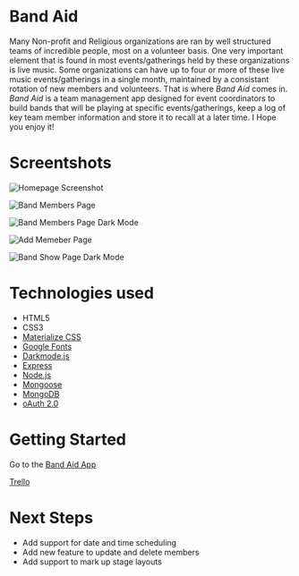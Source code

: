 # Band Aid

Many Non-profit and Religious organizations are ran by well structured teams of incredible people, most on a volunteer basis. One very important element that is found in most events/gatherings held by these organizations is live music. Some organizations can have up to four or more of these live music events/gatherings in a single month, maintained by a consistant rotation of new members and volunteers. That is where *Band Aid* comes in. *Band Aid* is a team management app designed for event coordinators to build bands that will be playing at specific events/gatherings, keep a log of key team member information and store it to recall at a later time. I Hope you enjoy it!




# Screentshots

![Homepage Screenshot](https://i.imgur.com/MdYeiUS.png)

![Band Members Page](https://i.imgur.com/QHg0QqO.png)

![Band Members Page Dark Mode](https://i.imgur.com/yNfRHNn.png)

![Add Memeber Page](https://i.imgur.com/08poHv4.png)

![Band Show Page Dark Mode](https://i.imgur.com/vc4tSjk.png)

# Technologies used

* HTML5
* CSS3
* [Materialize CSS](https://materializecss.com/getting-started.html)
* [Google Fonts](https://fonts.google.com/)
* [Darkmode.js](https://darkmodejs.learn.uno/)
* [Express](https://expressjs.com/en/starter/hello-world.html)
* [Node.js](https://nodejs.org/en/)
* [Mongoose](https://mongoosejs.com/)
* [MongoDB](https://www.mongodb.com/)
* [oAuth 2.0](https://developers.google.com/identity/protocols/oauth2/web-server)

# Getting Started

Go to the [Band Aid App]( https://band-aid-app.herokuapp.com/)

[Trello](https://trello.com/b/3uuLTCkZ/bandaid)


# Next Steps

* Add support for date and time scheduling
* Add new feature to update and delete members
* Add support to mark up stage layouts

